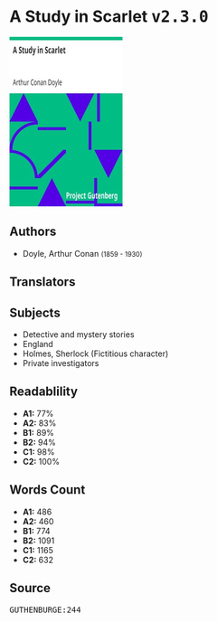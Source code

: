 # A Study in Scarlet <kbd>v2.3.0</kbd>

![](./cover.medium.jpg "")

## Authors


 - Doyle, Arthur Conan <small>(1859 - 1930)</small>

## Translators



## Subjects


 - Detective and mystery stories
 - England
 - Holmes, Sherlock (Fictitious character)
 - Private investigators

## Readablility


 - **A1:** 77%
 - **A2:** 83%
 - **B1:** 89%
 - **B2:** 94%
 - **C1:** 98%
 - **C2:** 100%

## Words Count


 - **A1:** 486
 - **A2:** 460
 - **B1:** 774
 - **B2:** 1091
 - **C1:** 1165
 - **C2:** 632

## Source


<kbd>GUTHENBURGE:244</kbd>
